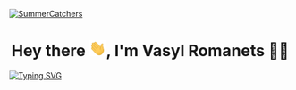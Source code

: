 [![SummerCatchers](https://github.com/VasylRomanets/VasylRomanets/assets/23483473/8794c9d5-13ef-484a-919b-46a4150699e5)](https://summercatchers.com/)

<h1 style="text-align: center;">Hey there <img src="https://raw.githubusercontent.com/ABSphreak/ABSphreak/master/gifs/Hi.gif" width="30px">, I'm Vasyl Romanets 👨‍💻</h1>

<a href="https://git.io/typing-svg"><img src="https://readme-typing-svg.herokuapp.com?font=Fira+Code&size=35&pause=1000&color=BA96AA&background=FF7DDC00&center=false&vCenter=true&random=false&width=900&height=70&lines=Game+dev+from+Ukraine+🇺🇦;10%2B+years+of+coding+experience+👨‍💻;Loves+open+source+and+cats+🐈‍⬛;Music+lover+🎸" alt="Typing SVG" /></a>
